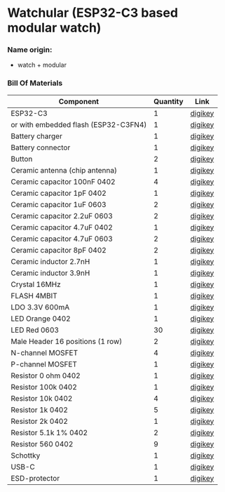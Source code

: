 # Watchular (ESP32-C3 based modular watch)

### Name origin:
* watch + modular

### Bill Of Materials
|Component  |Quantity |Link   |
|-----      |-----    |-----  |
|ESP32-C3   |1        |[digikey](https://www.digikey.se/en/products/detail/espressif-systems/ESP32-C3-MINI-1-N4-A/15817506) |
|or with embedded flash (ESP32-C3FN4)   |1        |[digikey](https://www.digikey.se/en/products/detail/espressif-systems/ESP32-C3FH4/14115592) |
|Battery charger|1        |[digikey](https://www.digikey.se/en/products/detail/microchip-technology/MCP73832T-2DCI-OT/1223150) |
|Battery connector|1        |[digikey](https://www.digikey.se/en/products/detail/w%C3%BCrth-elektronik/665102131822/5047757?s=N4IgTCBcDaIGxwKwEYAMZkGZkA4wQF0BfIA) |
|Button|2        |[digikey](https://www.digikey.se/en/products/detail/e-switch/TL3301AF260QG/378995?s=N4IgTCBcDaICoBkDMSAMBGAggMTANlQEUBxEAXQF8g) |
|Ceramic antenna (chip antenna)|1        |[digikey](https://www.digikey.se/en/products/detail/johanson-technology-inc/2450AT18A100E/1560676) |
|Ceramic capacitor 100nF 0402 |4        |[digikey](https://www.digikey.se/en/products/detail/taiyo-yuden/EMK105B7104KV-F/1004039) |
|Ceramic capacitor 1pF 0402 |1        |[digikey](https://www.digikey.se/en/products/detail/walsin-technology-corporation/0402N1R0B500CT/9354767) |
|Ceramic capacitor 1uF 0603 |2        |[digikey](https://www.digikey.se/en/products/detail/taiyo-yuden/EMK107BJ105KA-T/930603) |
|Ceramic capacitor 2.2uF 0603 |2        |[digikey](https://www.digikey.se/en/products/detail/taiyo-yuden/EMK107BJ225KA-T/1004018) |
|Ceramic capacitor 4.7uF 0402 |1        |[digikey](https://www.digikey.se/en/products/detail/murata-electronics/GRT155R60J475ME13J/13904800) |
|Ceramic capacitor 4.7uF 0603 |2        |[digikey](https://www.digikey.se/en/products/detail/taiyo-yuden/JMK107BJ475KA-T/1169922) |
|Ceramic capacitor 8pF 0402 |2        |[digikey](https://www.digikey.se/en/products/detail/taiyo-yuden/UMK105CH080DVHF/6563655) |
|Ceramic inductor 2.7nH |1        |[digikey](https://www.digikey.se/en/products/detail/johanson-technology-inc/L-07C2N7SV6T/1830166?s=N4IgTCBcDaIDIFoAMB2AwmAcigygNQDYAVEAXQF8g) |
|Ceramic inductor 3.9nH |1        |[digikey](https://www.digikey.se/en/products/detail/johanson-technology-inc/L-07C3N9SV6T/1915227) |
|Crystal 16MHz|1        |[digikey](https://www.digikey.se/en/products/detail/txc-corporation/8Y-16-000MAHQ-T/6130681) |
|FLASH 4MBIT   |1        |[digikey](https://www.digikey.se/en/products/detail/winbond-electronics/W25Q16JVSSIM/12143335) |
|LDO 3.3V 600mA|1        |[digikey](https://www.digikey.se/en/products/detail/diodes-incorporated/AP7366-33W5-7/9867322) |
|LED Orange 0402|1        |[digikey](https://www.digikey.se/en/products/detail/sunled/XZMOK68W-2/4902071) |
|LED Red 0603|30        |[digikey](https://www.digikey.se/en/products/detail/liteon/LTST-C191KRKT/386837) |
|Male Header 16 positions (1 row)|2        |[digikey](https://www.digikey.se/en/products/detail/adam-tech/PH1-16-UA/9830344) |
|N-channel MOSFET|4        |[digikey](https://www.digikey.se/en/products/detail/toshiba-semiconductor-and-storage/T2N7002AK-LM/5298028) |
|P-channel MOSFET|1        |[digikey](https://www.digikey.se/en/products/detail/diodes-incorporated/DMP2004K-7/1774201) |
|Resistor 0 ohm 0402   |1        |[digikey](https://www.digikey.se/en/products/detail/yageo/RC0402JR-070RP/4935294) |
|Resistor 100k 0402   |1        |[digikey](https://www.digikey.se/en/products/detail/yageo/RC0402JR-07100KL/726416) |
|Resistor 10k 0402   |4        |[digikey](https://www.digikey.se/en/products/detail/yageo/RC0402JR-0710KL/726418) |
|Resistor 1k 0402   |5        |[digikey](https://www.digikey.se/en/products/detail/delta-electronics-cyntec/PFR05S-102-JNH/9761533) |
|Resistor 2k 0402   |1        |[digikey](https://www.digikey.se/en/products/detail/yageo/RC0402JR-072KL/726434) |
|Resistor 5.1k 1% 0402   |2        |[digikey](https://www.digikey.se/en/products/detail/yageo/RC0402FR-135K1L/14286364) |
|Resistor 560 0402   |9        |[digikey](https://www.digikey.se/en/products/detail/yageo/RC0402JR-07560RL/726492) |
|Schottky|1        |[digikey](https://www.digikey.se/en/products/detail/smc-diode-solutions/DSS16U/8341861) |
|USB-C|1        |[digikey](https://www.digikey.se/en/products/detail/gct/USB4105-GF-A/11198441) |
|ESD-protector|1        |[digikey](https://www.digikey.se/en/products/detail/smc-diode-solutions/SR05/10820120) |
